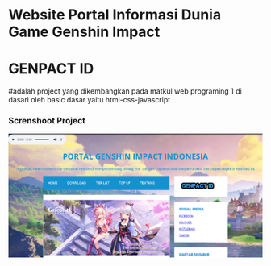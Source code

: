 # Website Portal Informasi Dunia Game Genshin Impact
# GENPACT ID
#adalah project yang dikembangkan pada matkul web programing 1 
di dasari oleh basic dasar yaitu html-css-javascript

### Screnshoot Project
![menu-user](genpactidku/images/beranda.PNG)
